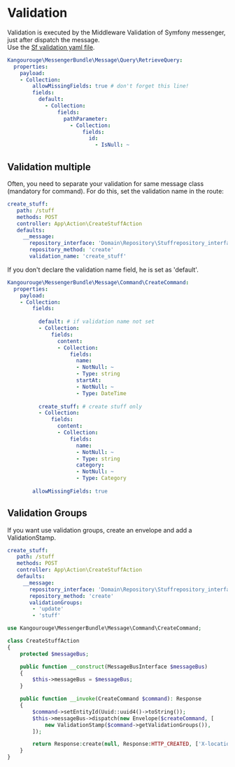 Validation
==========

Validation is executed by the Middleware Validation of Symfony messenger, just after dispatch the message.  
Use the [Sf validation yaml file]('https://symfony.com/doc/current/validation.html').

```yaml
Kangourouge\MessengerBundle\Message\Query\RetrieveQuery:
  properties:
    payload:
    - Collection:
        allowMissingFields: true # don't forget this line!
        fields:
          default:
            - Collection:
                fields:
                  pathParameter:
                    - Collection:
                        fields:
                          id:
                            - IsNull: ~
```

Validation multiple
-------------------

Often, you need to separate your validation for same message class (mandatory for command).
For do this, set the validation name in the route:

```yaml
create_stuff:
   path: /stuff
   methods: POST
   controller: App\Action\CreateStuffAction
   defaults:
     __message:
       repository_interface: 'Domain\Repository\Stuffrepository_interface:'
       repository_method: 'create'
       validation_name: 'create_stuff'
```

If you don't declare the validation name field, he is set as 'default'.

```yaml
Kangourouge\MessengerBundle\Message\Command\CreateCommand:
  properties:
    payload:
    - Collection:
        fields:    
        
          default: # if validation name not set
          - Collection:
              fields:
                content:
                - Collection:
                    fields:
                      name:
                      - NotNull: ~
                      - Type: string
                      startAt:
                      - NotNull: ~
                      - Type: DateTime
                      
          create_stuff: # create stuff only
          - Collection:
              fields:
                content:
                - Collection:
                    fields:
                      name:
                      - NotNull: ~
                      - Type: string
                      category:
                      - NotNull: ~
                      - Type: Category
                      
        allowMissingFields: true
```
       
Validation Groups
-----------------

If you want use validation groups, create an envelope and add a ValidationStamp.

```yaml
create_stuff:
   path: /stuff
   methods: POST
   controller: App\Action\CreateStuffAction
   defaults:
     __message:
       repository_interface: 'Domain\Repository\Stuffrepository_interface:'
       repository_method: 'create'
       validationGroups:
        - 'update'
        - 'stuff'
```

```php
use Kangourouge\MessengerBundle\Message\Command\CreateCommand;

class CreateStuffAction
{
    protected $messageBus;

    public function __construct(MessageBusInterface $messageBus)
    {
        $this->messageBus = $messageBus;
    }

    public function __invoke(CreateCommand $command): Response
    {
        $command->setEntityId(Uuid::uuid4()->toString());
        $this->messageBus->dispatch(new Envelope($createCommand, [
            new ValidationStamp($command->getValidationGroups()),
        ]);

        return Response:create(null, Response:HTTP_CREATED, ['X-location' =>  $command->getEntityId()]);
    }
}
```
